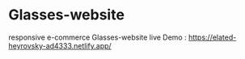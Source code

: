 # Glasses-website
responsive e-commerce Glasses-website
live Demo : https://elated-heyrovsky-ad4333.netlify.app/
